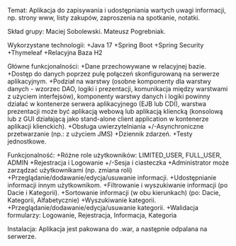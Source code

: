 Temat: Aplikacja do zapisywania i udostępniania wartych uwagi informacji, 
np. strony www, listy zakupów, zaproszenia na spotkanie, notatki.

Skład grupy: 
Maciej Sobolewski. 
Mateusz Pogrebniak.

Wykorzystane technologii:
+Java 17
+Spring Boot
+Spring Security
+Thymeleaf
+Relacyjna Baza H2

Główne funkcjonalności:
+Dane przechowywane w relacyjnej bazie.
+Dostęp do danych poprzez pulę połączeń skonfigurowaną na serwerze aplikacyjnym.
+Podział na warstwy (osobne komponenty dla warstwy danych - wzorzec DAO, logiki i prezentacji, komunikacja między warstwami z użyciem interfejsów), komponenty warstwy danych i logiki powinny działać w kontenerze serwera aplikacyjnego (EJB lub CDI), warstwa prezentacji może być aplikacją webową lub aplikacją kliencką (konsolową lub z GUI działającą jako stand-alone client application w kontenerze aplikacji klienckich).
+Obsługa uwierzytelniania
+/-Asynchroniczne przetwarzanie (np.: z użyciem JMS)
+Dziennik zdarzeń.
+Testy jednostkowe.

Funkcjonalność:
+Różne role użytkowników: LIMITED_USER, FULL_USER, ADMIN
+Rejestracja i Logowanie
+/-Sesja i ciasteczka
+Administrator może zarządzać użytkownikami (np. zmiana roli)
+Przeglądanie/dodawanie/edycja/usuwanie informacji.
+Udostępnianie informacji innym użytkownikom.
+Filtrowanie i wyszukiwanie informacji (po Dacie i Kategorii).
+Sortowanie informacji (w obu kierunkach) (po: Dacie, Kategorii, Alfabetycznie)
+Wyszukiwanie kategorii.
+Przeglądanie/dodawanie/edycja/usuwanie kategorii.
+Walidacja formularzy: Logowanie, Rejestracja, Informacja, Kategoria

Instalacja: Aplikacja jest pakowana do .war, a następnie odpalana na serwerze.